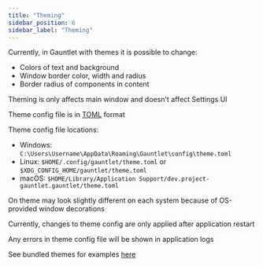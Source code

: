 ```yaml
---
title: "Theming"
sidebar_position: 6
sidebar_label: "Theming"
---
```


Currently, in Gauntlet with themes it is possible to change:
- Colors of text and background
- Window border color, width and radius
- Border radius of components in content

Theming is only affects main window and doesn't affect Settings UI

Theme config file is in [TOML](https://toml.io) format

Theme config file locations:
- Windows:  `C:\Users\Username\AppData\Roaming\Gauntlet\config\theme.toml`
- Linux: `$HOME/.config/gauntlet/theme.toml` or `$XDG_CONFIG_HOME/gauntlet/theme.toml`
- macOS: `$HOME/Library/Application Support/dev.project-gauntlet.gauntlet/theme.toml`

On theme may look slightly different on each system because of OS-provided window decorations

Currently, changes to theme config are only applied after application restart

Any errors in theme config file will be shown in application logs

See bundled themes for examples [here](https://github.com/project-gauntlet/gauntlet/tree/main/bundled_themes)
